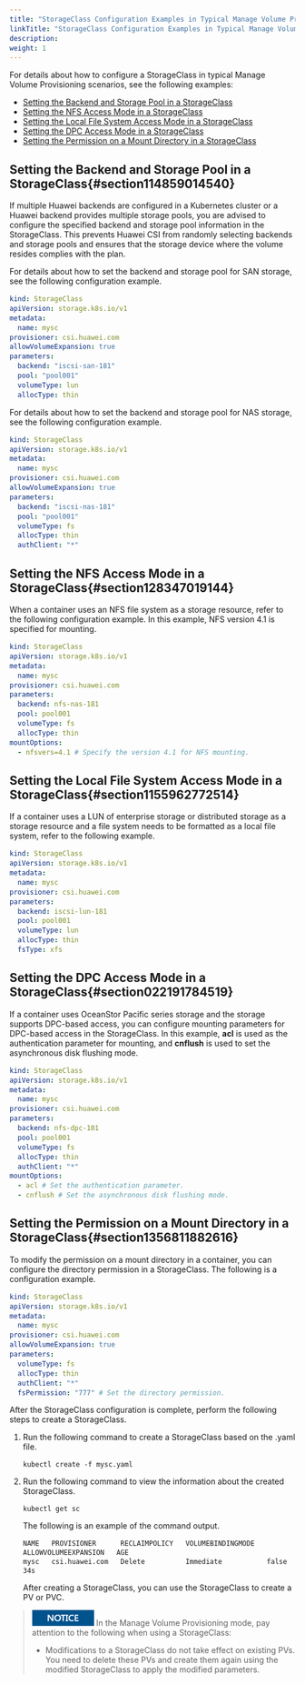 ```yaml
---
title: "StorageClass Configuration Examples in Typical Manage Volume Provisioning Scenarios"
linkTitle: "StorageClass Configuration Examples in Typical Manage Volume Provisioning Scenarios"
description: 
weight: 1
---
```


For details about how to configure a StorageClass in typical Manage Volume Provisioning scenarios, see the following examples:

-   [Setting the Backend and Storage Pool in a StorageClass](#section114859014540)
-   [Setting the NFS Access Mode in a StorageClass](#section128347019144)
-   [Setting the Local File System Access Mode in a StorageClass](#section1155962772514)
-   [Setting the DPC Access Mode in a StorageClass](#section022191784519)
-   [Setting the Permission on a Mount Directory in a StorageClass](#section1356811882616)

## Setting the Backend and Storage Pool in a StorageClass{#section114859014540}

If multiple Huawei backends are configured in a Kubernetes cluster or a Huawei backend provides multiple storage pools, you are advised to configure the specified backend and storage pool information in the StorageClass. This prevents Huawei CSI from randomly selecting backends and storage pools and ensures that the storage device where the volume resides complies with the plan.

For details about how to set the backend and storage pool for SAN storage, see the following configuration example.

```yaml
kind: StorageClass
apiVersion: storage.k8s.io/v1
metadata:
  name: mysc
provisioner: csi.huawei.com
allowVolumeExpansion: true
parameters:
  backend: "iscsi-san-181"
  pool: "pool001"
  volumeType: lun
  allocType: thin
```

For details about how to set the backend and storage pool for NAS storage, see the following configuration example.

```yaml
kind: StorageClass
apiVersion: storage.k8s.io/v1
metadata:
  name: mysc
provisioner: csi.huawei.com
allowVolumeExpansion: true
parameters:
  backend: "iscsi-nas-181"
  pool: "pool001"
  volumeType: fs
  allocType: thin
  authClient: "*"
```

## Setting the NFS Access Mode in a StorageClass{#section128347019144}

When a container uses an NFS file system as a storage resource, refer to the following configuration example. In this example, NFS version 4.1 is specified for mounting.

```yaml
kind: StorageClass
apiVersion: storage.k8s.io/v1
metadata:
  name: mysc
provisioner: csi.huawei.com
parameters:
  backend: nfs-nas-181
  pool: pool001
  volumeType: fs
  allocType: thin
mountOptions:
  - nfsvers=4.1 # Specify the version 4.1 for NFS mounting.
```

## Setting the Local File System Access Mode in a StorageClass{#section1155962772514}

If a container uses a LUN of enterprise storage or distributed storage as a storage resource and a file system needs to be formatted as a local file system, refer to the following example.

```yaml
kind: StorageClass
apiVersion: storage.k8s.io/v1
metadata:
  name: mysc
provisioner: csi.huawei.com
parameters:
  backend: iscsi-lun-181
  pool: pool001
  volumeType: lun
  allocType: thin
  fsType: xfs
```

## Setting the DPC Access Mode in a StorageClass{#section022191784519}

If a container uses OceanStor Pacific series storage and the storage supports DPC-based access, you can configure mounting parameters for DPC-based access in the StorageClass. In this example,  **acl**  is used as the authentication parameter for mounting, and  **cnflush**  is used to set the asynchronous disk flushing mode.

```yaml
kind: StorageClass
apiVersion: storage.k8s.io/v1
metadata:
  name: mysc
provisioner: csi.huawei.com
parameters:
  backend: nfs-dpc-101
  pool: pool001
  volumeType: fs
  allocType: thin
  authClient: "*"
mountOptions:
  - acl # Set the authentication parameter.
  - cnflush # Set the asynchronous disk flushing mode.
```

## Setting the Permission on a Mount Directory in a StorageClass{#section1356811882616}

To modify the permission on a mount directory in a container, you can configure the directory permission in a StorageClass. The following is a configuration example.

```yaml
kind: StorageClass
apiVersion: storage.k8s.io/v1
metadata:
  name: mysc
provisioner: csi.huawei.com
allowVolumeExpansion: true
parameters:
  volumeType: fs
  allocType: thin
  authClient: "*"
  fsPermission: "777" # Set the directory permission.
```

After the StorageClass configuration is complete, perform the following steps to create a StorageClass.

1.  Run the following command to create a StorageClass based on the .yaml file.

    ```
    kubectl create -f mysc.yaml
    ```

2.  Run the following command to view the information about the created StorageClass.

    ```
    kubectl get sc
    ```

    The following is an example of the command output.

    ```
    NAME   PROVISIONER      RECLAIMPOLICY   VOLUMEBINDINGMODE   ALLOWVOLUMEEXPANSION   AGE
    mysc   csi.huawei.com   Delete          Immediate           false                  34s
    ```

    After creating a StorageClass, you can use the StorageClass to create a PV or PVC.

>![](/public_sys-resources/en/icon-notice.gif) 
>In the Manage Volume Provisioning mode, pay attention to the following when using a StorageClass:
>-   Modifications to a StorageClass do not take effect on existing PVs. You need to delete these PVs and create them again using the modified StorageClass to apply the modified parameters.

